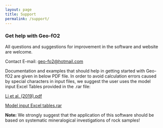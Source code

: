 ```yaml
---
layout: page
title: Support
permalink: /support/
---
```

### Get help with Geo-fO2

All questions and suggestions for improvement in the software and website are welcome.

Contact E-mail: [geo-fo2@hotmail.com](geo-fo2@hotmail.com)

Documentation and examples that should help in getting started with Geo-fO2 are given in below PDF file. In order to avoid calculation errors caused by special characters in input files, we suggest the user uses the model input Excel Tables provided in the .rar file:

[Li et al. (2019).pdf](files/Li_et_al-2019-Geochemistry,_Geophysics,_Geosystems.pdf)

[Model input Excel tables.rar](files/Model_Input_Excel_Tables.rar)

__Note:__ We strongly suggest that the application of this software should be based on systematic mineralogical investigations of rock samples!
